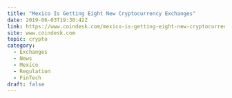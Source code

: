 ```yaml
---
title: "Mexico Is Getting Eight New Cryptocurrency Exchanges"
date: 2019-06-03T19:30:42Z
link: https://www.coindesk.com/mexico-is-getting-eight-new-cryptocurrency-exchanges?utm_medium=RSS&utm_source=hune
site: www.coindesk.com
topic: crypto
category:
  - Exchanges
  - News
  - Mexico
  - Regulation
  - FinTech
draft: false
---
```

